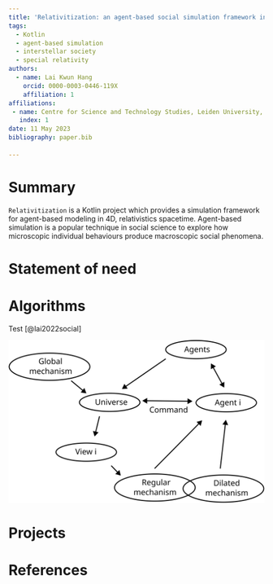 ```yaml
---
title: 'Relativitization: an agent-based social simulation framework in 4D, relativistics spacetime'
tags:
  - Kotlin
  - agent-based simulation
  - interstellar society
  - special relativity
authors:
  - name: Lai Kwun Hang
    orcid: 0000-0003-0446-119X
    affiliation: 1
affiliations:
 - name: Centre for Science and Technology Studies, Leiden University, The Netherlands
   index: 1
date: 11 May 2023
bibliography: paper.bib

---
```


# Summary

`Relativitization` is a Kotlin project which provides a simulation framework for
agent-based modeling in 4D, relativistics spacetime.
Agent-based simulation is a popular technique in social science to explore how
microscopic individual behaviours produce macroscopic social phenomena.


# Statement of need

# Algorithms
Test [@lai2022social]

![Test figure](./simulation-flow.svg)

# Projects

# References
